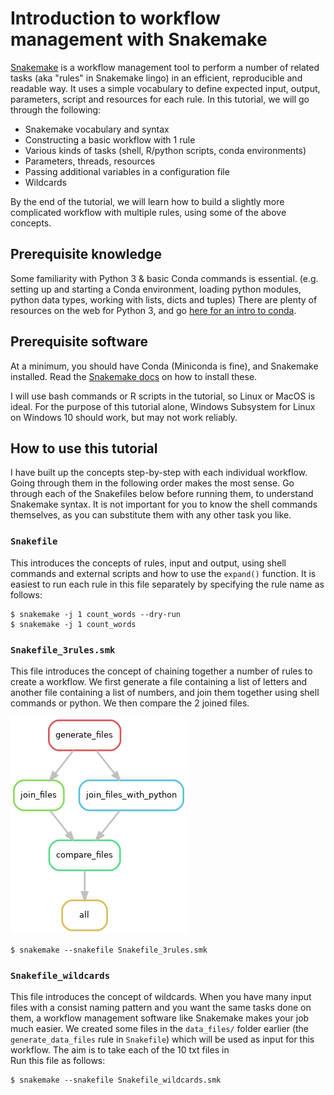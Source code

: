 # Introduction to workflow management with Snakemake

[Snakemake](https://snakemake.readthedocs.io) is a workflow management tool to perform a number of related tasks (aka "rules" in Snakemake lingo) in an 
efficient, reproducible and readable way. It uses a simple vocabulary to define expected input, output, parameters, 
script and resources for each rule. In this tutorial, we will go through the following:

- Snakemake vocabulary and syntax
- Constructing a basic workflow with 1 rule
- Various kinds of tasks (shell, R/python scripts, conda environments)
- Parameters, threads, resources
- Passing additional variables in a configuration file
- Wildcards

By the end of the tutorial, we will learn how to build a slightly more complicated workflow with multiple rules, using 
some of the above concepts. 

## Prerequisite knowledge

Some familiarity with Python 3 & basic Conda commands is essential. (e.g. setting up and starting a Conda environment, 
loading python modules, python data types, working with lists, dicts and tuples) There are plenty of resources on the 
web for Python 3, and go [here for an intro to conda](https://docs.conda.io/projects/conda/en/latest/user-guide/getting-started.html).

## Prerequisite software

At a minimum, you should have Conda (Miniconda is fine), and Snakemake installed. Read the [Snakemake docs](https://snakemake.readthedocs.io/en/v3.10.2/getting_started/installation.html)
on how to install these.

I will use bash commands or R scripts in the tutorial, so Linux or MacOS is ideal. For the purpose of this tutorial 
alone, Windows Subsystem for Linux on Windows 10 should work, but may not work reliably.

## How to use this tutorial
I have built up the concepts step-by-step with each individual workflow. Going through them in the following order makes
the most sense. Go through each of the Snakefiles below before running them, to understand Snakemake syntax.
It is not important for you to know the shell commands themselves, as you can substitute them with any other task you like.

### `Snakefile`
This introduces the concepts of rules, input and output, using shell commands and external scripts and
how to use the `expand()` function. It is easiest to run each rule in this file separately by specifying the rule name 
as follows:
```
$ snakemake -j 1 count_words --dry-run
$ snakemake -j 1 count_words
```
### `Snakefile_3rules.smk`
This file introduces the concept of chaining together a number of rules to create a workflow. We first generate
a file containing a list of letters and another file containing a list of numbers, and join them together using
shell commands or python. We then compare the 2 joined files.

![rulegraph](rulegraph.png)

```
$ snakemake --snakefile Snakefile_3rules.smk
```
### `Snakefile_wildcards`
This file introduces the concept of wildcards. When you have many input files with a consist naming pattern
and you want the same tasks done on them, a workflow management software like Snakemake makes your job much easier. 
We created some files in the `data_files/` folder earlier (the `generate_data_files` rule in `Snakefile`) which will
 be used as input for this workflow. The aim is to take each of the 10 txt files in  
 Run this file as follows:
```
$ snakemake --snakefile Snakefile_wildcards.smk
```
